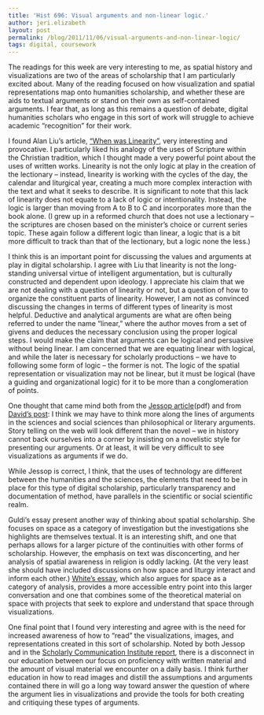 ```yaml
---
title: 'Hist 696: Visual arguments and non-linear logic.'
author: jeri.elizabeth
layout: post
permalink: /blog/2011/11/06/visual-arguments-and-non-linear-logic/
tags: digital, coursework
---
```

The readings for this week are very interesting to me, as spatial history and visualizations are two of the areas of scholarship that I am particularly excited about. Many of the reading focused on how visualization and spatial representations map onto humanities scholarship, and whether these are aids to textual arguments or stand on their own as self-contained arguments. I fear that, as long as this remains a question of debate, digital humanities scholars who engage in this sort of work will struggle to achieve academic &#8220;recognition&#8221; for their work.

I found Alan Liu&#8217;s article, [&#8220;When was Linearity&#8221;][1], very interesting and provocative. I particularly liked his analogy of the uses of Scripture within the Christian tradition, which I thought made a very powerful point about the uses of written works. Linearity is not the only logic at play in the creation of the lectionary &#8211; instead, linearity is working with the cycles of the day, the calendar and liturgical year, creating a much more complex interaction with the text and what it seeks to describe. It is significant to note that this lack of linearity does not equate to a lack of logic or intentionality. Instead, the logic is larger than moving from A to B to C and incorporates more than the book alone. (I grew up in a reformed church that does not use a lectionary &#8211; the scriptures are chosen based on the minister&#8217;s choice or current series topic. These again follow a different logic than linear, a logic that is a bit more difficult to track than that of the lectionary, but a logic none the less.)

I think this is an important point for discussing the values and arguments at play in digital scholarship. I agree with Liu that linearity is not the long-standing universal virtue of intelligent argumentation, but is culturally constructed and dependent upon ideology. I appreciate his claim that we are not dealing with a question of linearity or not, but a question of how to organize the constituent parts of linearity. However, I am not as convinced discussing the changes in terms of different types of linearity is most helpful. Deductive and analytical arguments are what are often being referred to under the name &#8220;linear,&#8221; where the author moves from a set of givens and deduces the necessary conclusion using the proper logical steps. I would make the claim that arguments can be logical and persuasive without being linear. I am concerned that we are equating linear with logical, and while the later is necessary for scholarly productions &#8211; we have to following some form of logic &#8211; the former is not. The logic of the spatial representation or visualization may not be linear, but it must be logical (have a guiding and organizational logic) for it to be more than a conglomeration of points.

One thought that came mind both from the [Jessop article][2](pdf) and from [David&#8217;s post][3]: I think we may have to think more along the lines of arguments in the sciences and social sciences than philosophical or literary arguments. Story telling on the web will look different than the novel &#8211; we in history cannot back ourselves into a corner by insisting on a novelistic style for presenting our arguments. Or at least, it will be very difficult to see visualizations as arguments if we do.

While Jessop is correct, I think, that the uses of technology are different between the humanities and the sciences, the elements that need to be in place for this type of digital scholarship, particularly transparency and documentation of method, have parallels in the scientific or social scientific realm.

Guldi&#8217;s essay present another way of thinking about spatial scholarship. She focuses on space as a category of investigation but the investigations she highlights are themselves textual. It is an interesting shift, and one that perhaps allows for a larger picture of the continuities with other forms of scholarship. However, the emphasis on text was disconcerting, and her analysis of spatial awareness in religion is oddly lacking. (At the very least she should have included discussions on how space and liturgy interact and inform each other.) [White&#8217;s essay][4], which also argues for space as a category of analysis, provides a more accessible entry point into this larger conversation and one that combines some of the theoretical material on space with projects that seek to explore and understand that space through visualizations.

One final point that I found very interesting and agree with is the need for increased awareness of how to &#8220;read&#8221; the visualizations, images, and representations created in this sort of scholarship. Noted by both Jessop and in the [Scholarly Communication Institute report][5], there is a disconnect in our education between our focus on proficiency with written material and the amount of visual material we encounter on a daily basis. I think further education in how to read images and distill the assumptions and arguments contained there in will go a long way toward answer the question of where the argument lies in visualizations and provide the tools for both creating and critiquing these types of arguments.

 [1]: http://digitalhistory.unl.edu//essays/aliuessay.php
 [2]: http://www.prototext.org/clio/fall-2010/visualization%20as%20scholarly%20activity.pdf
 [3]: http://www.davidmckenzie.info/musings/2011/11/05/visualization-scholarship/
 [4]: http://www.stanford.edu/group/spatialhistory/cgi-bin/site/pub.php?id=29
 [5]: http://www.uvasci.org/archive/spatial-technologies-and-methodologies-2009/summary/